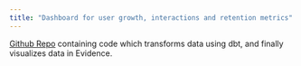 ```yaml
---
title: "Dashboard for user growth, interactions and retention metrics"
---
```


[Github Repo](https://github.com/adgramigna/chess-data) containing code which transforms data using dbt, and finally visualizes data in Evidence.

